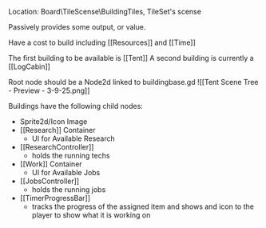 Location: Board\TileScense\BuildingTiles\, TileSet's scense

Passively provides some output, or value.

Have a cost to build including [[Resources]] and [[Time]]

The first building to be available is  [[Tent]]
A second building is currently a [[LogCabin]]

Root node should be a Node2d linked to buildingbase.gd
![[Tent Scene Tree - Preview - 3-9-25.png]]

Buildings have the following child nodes:
 - Sprite2d/Icon Image
 - [[Research]] Container
	 - UI for Available Research
 - [[ResearchController]]
	 - holds the running techs
 - [[Work]] Container
	 - UI for Available Jobs
 - [[JobsController]]
	 - holds the running jobs
 - [[TimerProgressBar]]
	 - tracks the progress of the assigned item and shows and icon to the player to show what it is working on


